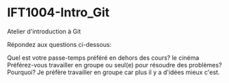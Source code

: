 # IFT1004-Intro_Git
Atelier d'introduction à Git

Répondez aux questions ci-dessous:

Quel est votre passe-temps préféré en dehors des cours?
le cinéma
Préférez-vous travailler en groupe ou seul(e) pour résoudre des problèmes? Pourquoi?
Je préfère travailler en groupe car plus il y a d'idées mieux c'est.
